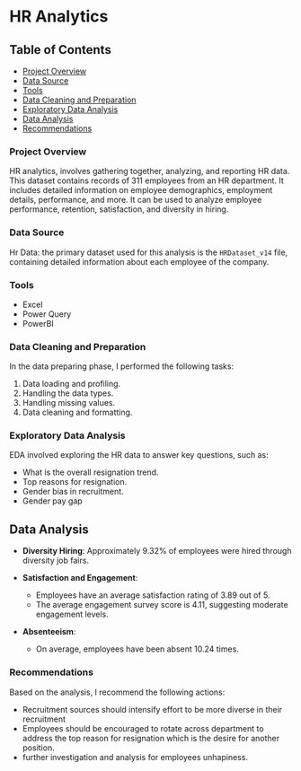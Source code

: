 # HR Analytics
## Table of Contents
- [Project Overview](#project-overview)
- [Data Source](#data-source)
- [Tools](#tools)
- [Data Cleaning and Preparation](#data-cleaning-and-preparation)
- [Exploratory Data Analysis](#exploratory-data-analysis)
- [Data Analysis](#data-analysis)
- [Recommendations](#recommendations)

### Project Overview 
HR analytics, involves gathering together, analyzing, and reporting HR data. This dataset contains records of 311 employees from an HR department. It includes detailed information on employee demographics, employment details, performance, and more. It can be used to analyze employee performance, retention, satisfaction, and diversity in hiring.

### Data Source 
Hr Data: the primary dataset used for this analysis is the ``HRDataset_v14`` file, containing detailed information about each employee of the company.

### Tools
- Excel
- Power Query
- PowerBI
  
### Data Cleaning and Preparation
In the data preparing phase, I performed the following tasks:
1. Data loading and profiling.
2. Handling the data types.
3. Handling missing values.
4. Data cleaning and formatting.

### Exploratory Data Analysis

EDA involved exploring the HR data to answer key questions, such as:

- What is the overall resignation trend.
- Top reasons for resignation.
- Gender bias in recruitment.
- Gender pay gap

## Data Analysis

- **Diversity Hiring**: Approximately 9.32% of employees were hired through diversity job fairs.
  
- **Satisfaction and Engagement**:
  - Employees have an average satisfaction rating of 3.89 out of 5.
  - The average engagement survey score is 4.11, suggesting moderate engagement levels.

- **Absenteeism**:
  - On average, employees have been absent 10.24 times.
 
### Recommendations 
Based on the analysis, I recommend the following actions:
- Recruitment sources should intensify effort to be more diverse in their recruitment 
- Employees should be encouraged to rotate across department to address the top reason for resignation which is the desire for another position.
- further investigation and analysis for employees unhapiness.



